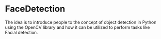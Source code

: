 # FaceDetection
The idea is to introduce people to the concept of object detection in Python using the OpenCV library and how it can be utilized to perform tasks like Facial detection.
